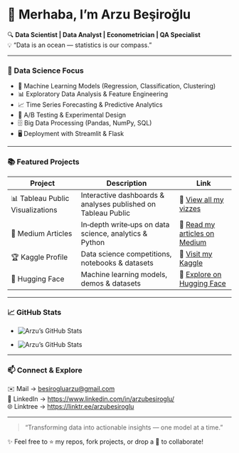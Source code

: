 # 👋 Merhaba, I’m Arzu Beşiroğlu

🔍 **Data Scientist | Data Analyst | Econometrician | QA Specialist**  
💡 “Data is an ocean — statistics is our compass.”

---

### 🚀 Data Science Focus

- 🔬 Machine Learning Models (Regression, Classification, Clustering)  
- 📊 Exploratory Data Analysis & Feature Engineering  
- 📈 Time Series Forecasting & Predictive Analytics  
- 🧪 A/B Testing & Experimental Design  
- 🗄️ Big Data Processing (Pandas, NumPy, SQL)  
- 🖥️ Deployment with Streamlit & Flask

---

### 📚 Featured Projects

| Project | Description | Link |
|---------|-------------|------|
| 📊 Tableau Public Visualizations | Interactive dashboards & analyses published on Tableau Public | 🔗 [View all my vizzes](https://public.tableau.com/app/profile/arzubesiroglu/vizzes) |
| 📖 Medium Articles | In‑depth write‑ups on data science, analytics & Python | 🔗 [Read my articles on Medium](https://medium.com/@besirogluarzu) |
| 🏆 Kaggle Profile | Data science competitions, notebooks & datasets | 🔗 [Visit my Kaggle](https://www.kaggle.com/arzubesiroglu) |
| 🤗 Hugging Face | Machine learning models, demos & datasets | 🔗 [Explore on Hugging Face](https://huggingface.co/arzubesiroglu) |

---

### 📈 GitHub Stats

- ![Arzu’s GitHub Stats](https://github-readme-stats.vercel.app/api?username=arzubesiroglu&show_icons=true)
+ ![Arzu’s GitHub Stats](https://github-readme-stats.vercel.app/api?username=arzubesiroglu&show_icons=true&include_all_commits=true)


---

### 📫 Connect & Explore

✉️ Mail     →  besirogluarzu@gmail.com  
🔗 LinkedIn → https://www.linkedin.com/in/arzubesiroglu/  
🌐 Linktree → https://linktr.ee/arzubesiroglu

---

> “Transforming data into actionable insights — one model at a time.”  

✨ Feel free to ⭐ my repos, fork projects, or drop a 👋 to collaborate!
